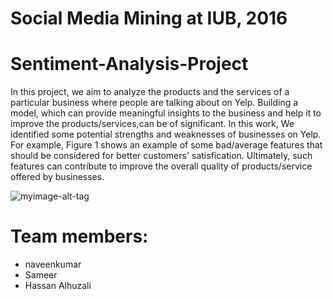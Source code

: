# Social Media Mining at IUB, 2016
# Sentiment-Analysis-Project
In this project, we aim to analyze the products and the services
of a particular business where people are talking about on Yelp. 
Building a model, which can provide meaningful insights to the business
and help it to improve the products/services,can be of significant.
In this work, We identified some potential strengths and weaknesses of businesses on Yelp. For example, Figure 1 shows an example of some bad/average features that should be considered for better customers' satisfication. Ultimately, such features can contribute to improve the overall quality of products/service offered by businesses.

![myimage-alt-tag](https://github.com/hasanhuz/Sentiment-Analysis-Project/blob/master/fig1.PNG)


# Team members:
*  naveenkumar
* Sameer
* Hassan Alhuzali
